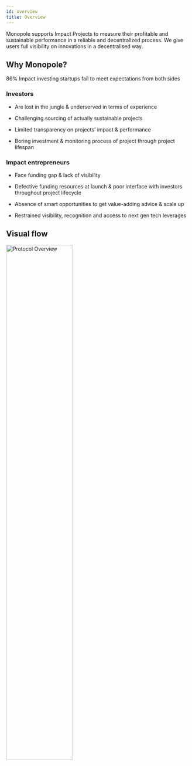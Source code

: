 ```yaml
---
id: overview
title: Overview
---
```


Monopole supports Impact Projects to measure their profitable and sustainable performance in a reliable and decentralized process. We give users full visibility on innovations in a decentralised way.

## Why Monopole?

86% Impact investing startups fail to meet expectations from both sides

### Investors

- Are lost in the jungle & underserved in terms of experience

- Challenging sourcing of actually sustainable projects

- Limited transparency on projects’ impact & performance

- Boring investment & monitoring process of project through project lifespan 


### Impact entrepreneurs

- Face funding gap & lack of visibility

- Defective funding resources at launch & poor interface with investors throughout project lifecycle

- Absence of smart opportunities to get value-adding advice & scale up

- Restrained visibility, recognition and access to next gen tech leverages


## Visual flow

<div>
    <img src="https://raw.githubusercontent.com/sinodevi/docs-1/main/static/img/protocol/ProtocolOverview.png" alt="Protocol Overview" width="60%"  />
</div>